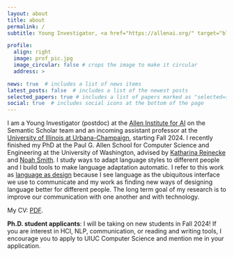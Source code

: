 ```yaml
---
layout: about
title: about
permalink: /
subtitle: Young Investigator, <a href="https://allenai.org/" target="blank"> Allen Institue for AI </a>

profile:
  align: right
  image: prof_pic.jpg
  image_circular: false # crops the image to make it circular
  address: >

news: true  # includes a list of news items
latest_posts: false  # includes a list of the newest posts
selected_papers: true # includes a list of papers marked as "selected={true}"
social: true  # includes social icons at the bottom of the page
---
```


I am a Young Investigator (postdoc) at the [Allen Institute for AI]("https://allenai.org/") on the Semantic Scholar team and an incoming assistant professor at the [University of Illinois at Urbana-Champaign]("https://cs.illinois.edu/), starting Fall 2024. I recently finished my PhD at the Paul G. Allen School for Computer Science and Engineering at the University of Washington, advised by [Katharina Reinecke](https://homes.cs.washington.edu/~reinecke/) and [Noah Smith](https://homes.cs.washington.edu/~nasmith/). I study ways to adapt language styles to different people and I build tools to make language adaptation automatic. I refer to this work as [language as design](assets/pdf/AugustDissertation.pdf) because I see language as the ubiquitous interface we use to communicate and my work as finding new ways of designing language better for different people. The long term goal of my research is to improve our communication with one another and with technology. 


My CV: [PDF](assets/pdf/August_CV.pdf).

<!-- ## Interested in working with me?  -->

**Ph.D. student applicants**: I will be taking on new students in Fall 2024! If you are interest in HCI, NLP, communication, or reading and writing tools, I encourage you to apply to UIUC Computer Science and mention me in your application. 

<!-- I love working with motivated students at the intersection of HCI and NLP. My focus is on human-centered problems (e.g., how does the formality or complexity of text impact users differently?), and so I predominantly draw on and contribute to HCI research. I also often contribute to NLP research because my work uses computational methods to quantify and adapt language. Working in my group will always include a focus on a human problem, whether we are running experiments, building new interfaces, or training new models. 

If you are interested in working with me, instead of emailing me please fill out the interest survey below. This is the best way of getting in touch with me. -->




<!-- Originally intending a Cognitive Science major, but finding myself in a different 'CS' discipline, I've been drawn to my current work through a mixture of Psychology, Design and HCI research at Tufts University, where I worked with Professors <a href="https://www.cs.tufts.edu/~jacob/" target="_blank"> Rob Jacob</a>,<a href="http://www.cs.tufts.edu/~remco/" target="_blank"> Remco Chang</a>, <a href="https://ase.tufts.edu/psychology/people/thomas/" target="_blank">Ayanna Thomas</a>, and<a href="https://engineering.tufts.edu/people/faculty/ronald-lasser" target="_blank"> Ron Lasser</a>.  -->

<!-- 

Write your biography here. Tell the world about yourself. Link to your favorite [subreddit](http://reddit.com). You can put a picture in, too. The code is already in, just name your picture `prof_pic.jpg` and put it in the `img/` folder.

Put your address / P.O. box / other info right below your picture. You can also disable any of these elements by editing `profile` property of the YAML header of your `_pages/about.md`. Edit `_bibliography/papers.bib` and Jekyll will render your [publications page](/al-folio/publications/) automatically.

Link to your social media connections, too. This theme is set up to use [Font Awesome icons](http://fortawesome.github.io/Font-Awesome/) and [Academicons](https://jpswalsh.github.io/academicons/), like the ones below. Add your Facebook, Twitter, LinkedIn, Google Scholar, or just disable all of them. -->
